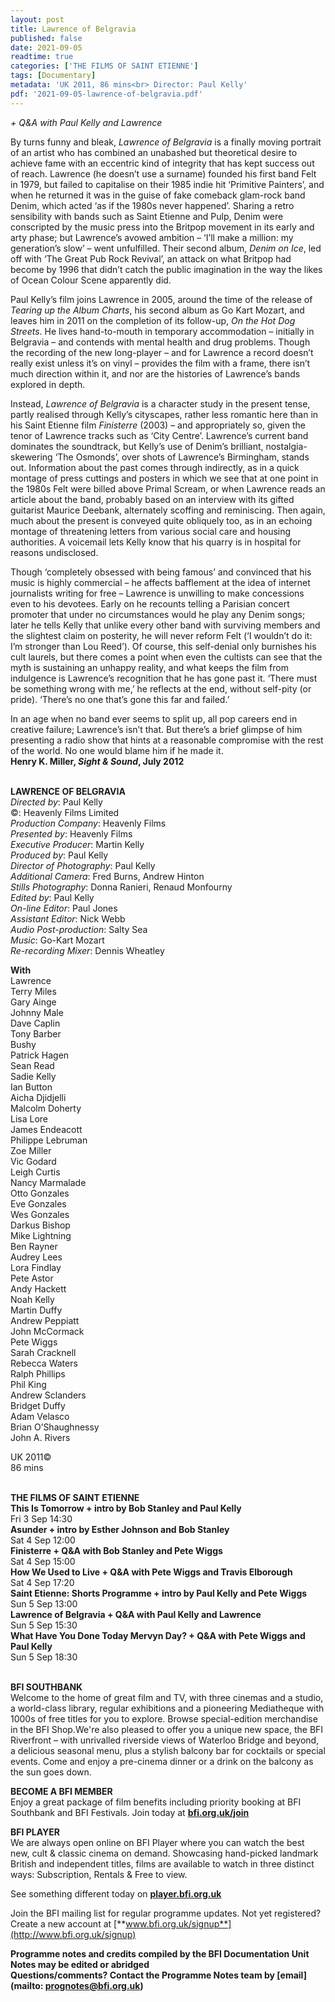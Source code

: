 ```yaml
---
layout: post
title: Lawrence of Belgravia
published: false
date: 2021-09-05
readtime: true
categories: ['THE FILMS OF SAINT ETIENNE']
tags: [Documentary]
metadata: 'UK 2011, 86 mins<br> Director: Paul Kelly'
pdf: '2021-09-05-lawrence-of-belgravia.pdf'
---
```


_+ Q&A with Paul Kelly and Lawrence_

By turns funny and bleak, _Lawrence of Belgravia_ is a finally moving portrait of an artist who has combined an unabashed but theoretical desire to achieve fame with an eccentric kind of integrity that has kept success out of reach. Lawrence (he doesn’t use a surname) founded his first band Felt in 1979, but failed to capitalise on their 1985 indie hit ‘Primitive Painters’, and when he returned it was in the guise of fake comeback glam-rock band Denim, which acted ‘as if the 1980s never happened’. Sharing a retro sensibility with bands such as Saint Etienne and Pulp, Denim were conscripted by the music press into the Britpop movement in its early and arty phase; but Lawrence’s avowed ambition – ‘I’ll make a million: my generation’s slow’ – went unfulfilled. Their second album, _Denim on Ice_, led off with ‘The Great Pub Rock Revival’, an attack on what Britpop had become by 1996 that didn’t catch the public imagination in the way the likes of Ocean Colour Scene apparently did.

Paul Kelly’s film joins Lawrence in 2005, around the time of the release of _Tearing up the Album Charts_, his second album as Go Kart Mozart, and leaves him in 2011 on the completion of its follow-up, _On the Hot Dog Streets_. He lives hand-to-mouth in temporary accommodation – initially in Belgravia – and contends with mental health and drug problems. Though the recording of the new long-player – and for Lawrence a record doesn’t really exist unless it’s on vinyl – provides the film with a frame, there isn’t much direction within it, and nor are the histories of Lawrence’s bands explored in depth.

Instead, _Lawrence of Belgravia_ is a character study in the present tense, partly realised through Kelly’s cityscapes, rather less romantic here than in his Saint Etienne film _Finisterre_ (2003) – and appropriately so, given the tenor of Lawrence tracks such as ‘City Centre’. Lawrence’s current band dominates the soundtrack, but Kelly’s use of Denim’s brilliant, nostalgia-skewering ‘The Osmonds’, over shots of Lawrence’s Birmingham, stands out. Information about the past comes through indirectly, as in a quick montage of press cuttings and posters in which we see that at one point in the 1980s Felt were billed above Primal Scream, or when Lawrence reads an article about the band, probably based on an interview with its gifted guitarist Maurice Deebank, alternately scoffing and reminiscing. Then again, much about the present is conveyed quite obliquely too, as in an echoing montage of threatening letters from various social care and housing authorities. A voicemail lets Kelly know that his quarry is in hospital for reasons undisclosed.

Though ‘completely obsessed with being famous’ and convinced that his music is highly commercial – he affects bafflement at the idea of internet journalists writing for free – Lawrence is unwilling to make concessions even to his devotees. Early on he recounts telling a Parisian concert promoter that under no circumstances would he play any Denim songs; later he tells Kelly that unlike every other band with surviving members and the slightest claim on posterity, he will never reform Felt (‘I wouldn’t do it: I’m stronger than Lou Reed’). Of course, this self-denial only burnishes his cult laurels, but there comes a point when even the cultists can see that the myth is sustaining an unhappy reality, and what keeps the film from indulgence is Lawrence’s recognition that he has gone past it. ‘There must be something wrong with me,’ he reflects at the end, without self-pity (or pride). ‘There’s no one that’s gone this far and failed.’

In an age when no band ever seems to split up, all pop careers end in creative failure; Lawrence’s isn’t that. But there’s a brief glimpse of him presenting a radio show that hints at a reasonable compromise with the rest of the world. No one would blame him if he made it.  
**Henry K. Miller, _Sight & Sound_, July 2012**
<br><br>


**LAWRENCE OF BELGRAVIA**  
_Directed by_: Paul Kelly  
©: Heavenly Films Limited  
_Production Company_: Heavenly Films  
_Presented by_: Heavenly Films  
_Executive Producer_: Martin Kelly  
_Produced by_: Paul Kelly  
_Director of Photography_: Paul Kelly  
_Additional Camera_: Fred Burns, Andrew Hinton  
_Stills Photography_: Donna Ranieri,  Renaud Monfourny  
_Edited by_: Paul Kelly  
_On-line Editor_: Paul Jones  
_Assistant Editor_: Nick Webb  
_Audio Post-production_: Salty Sea  
_Music_: Go-Kart Mozart  
_Re-recording Mixer_: Dennis Wheatley

**With**  
Lawrence  
Terry Miles  
Gary Ainge  
Johnny Male  
Dave Caplin  
Tony Barber  
Bushy  
Patrick Hagen  
Sean Read  
Sadie Kelly  
Ian Button  
Aicha Djidjelli  
Malcolm Doherty  
Lisa Lore  
James Endeacott  
Philippe Lebruman  
Zoe Miller  
Vic Godard  
Leigh Curtis  
Nancy Marmalade  
Otto Gonzales  
Eve Gonzales  
Wes Gonzales  
Darkus Bishop  
Mike Lightning  
Ben Rayner  
Audrey Lees  
Lora Findlay  
Pete Astor  
Andy Hackett  
Noah Kelly  
Martin Duffy  
Andrew Peppiatt  
John McCormack  
Pete Wiggs  
Sarah Cracknell  
Rebecca Waters  
Ralph Phillips  
Phil King  
Andrew Sclanders  
Bridget Duffy  
Adam Velasco  
Brian O’Shaughnessy  
John A. Rivers

UK 2011©  
86 mins
<br><br>

**THE FILMS OF SAINT ETIENNE**<br>
**This Is Tomorrow + intro by Bob Stanley and Paul Kelly**<br>
Fri 3 Sep 14:30<br>
**Asunder + intro by Esther Johnson  and Bob Stanley**<br>
Sat 4 Sep 12:00<br>
**Finisterre + Q&A with Bob Stanley and  Pete Wiggs**<br>
Sat 4 Sep 15:00<br>
**How We Used to Live + Q&A with Pete Wiggs and Travis Elborough**<br>
Sat 4 Sep 17:20<br>
**Saint Etienne: Shorts Programme  + intro by Paul Kelly and Pete Wiggs**<br>
Sun 5 Sep 13:00<br>
**Lawrence of Belgravia + Q&A with Paul Kelly and Lawrence**<br>
Sun 5 Sep 15:30<br>
**What Have You Done Today Mervyn Day?  + Q&A with Pete Wiggs and Paul Kelly**<br>
Sun 5 Sep 18:30<br>
<br>

**BFI SOUTHBANK**  
Welcome to the home of great film and TV, with three cinemas and a studio, a world-class library, regular exhibitions and a pioneering Mediatheque with 1000s of free titles for you to explore. Browse special-edition merchandise in the BFI Shop.We&#39;re also pleased to offer you a unique new space, the BFI Riverfront – with unrivalled riverside views of Waterloo Bridge and beyond, a delicious seasonal menu, plus a stylish balcony bar for cocktails or special events. Come and enjoy a pre-cinema dinner or a drink on the balcony as the sun goes down.  

**BECOME A BFI MEMBER**  
Enjoy a great package of film benefits including priority booking at BFI Southbank and BFI Festivals. Join today at [**bfi.org.uk/join**](http://www.bfi.org.uk/join)  

**BFI PLAYER**  
 We are always open online on BFI Player where you can watch the best new, cult &amp; classic cinema on demand. Showcasing hand-picked landmark British and independent titles, films are available to watch in three distinct ways: Subscription, Rentals &amp; Free to view.  

See something different today on [**player.bfi.org.uk**](https://player.bfi.org.uk)  

Join the BFI mailing list for regular programme updates. Not yet registered? Create a new account at [**www.bfi.org.uk/signup**](http://www.bfi.org.uk/signup)

**Programme notes and credits compiled by the BFI Documentation Unit  
Notes may be edited or abridged  
Questions/comments? Contact the Programme Notes team by [email](mailto: prognotes@bfi.org.uk)**

<!--stackedit_data:
eyJoaXN0b3J5IjpbNzQ4OTg1NTMzXX0=
-->
